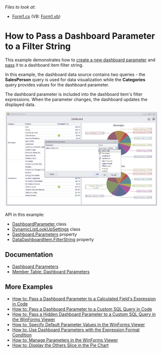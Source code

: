 <!-- default file list -->
*Files to look at*:

* [Form1.cs](./CS/Dashboard_Parameters/Form1.cs) (VB: [Form1.vb](./VB/Dashboard_Parameters/Form1.vb))
<!-- default file list end -->
# How to Pass a Dashboard Parameter to a Filter String


This example demonstrates how to [create a new dashboard parameter](https://docs.devexpress.com/Dashboard/16169) and [pass](https://docs.devexpress.com/Dashboard/16170) it to a dashboard item filter string.


In this example, the dashboard data source contains two queries - the **SalesPerson** query is used for data visualization while the **Categories** query provides values for the dashboard parameter.

The dashboard parameter is included into the dashboard item's filter expressions. When the parameter changes, the dashboard updates the displayed data.

![](/images/screenshot.png)

API in this example:

* [DashboardParameter ](https://docs.devexpress.com/Dashboard/DevExpress.DashboardCommon.DashboardParameter) class
* [DynamicListLookUpSettings](https://docs.devexpress.com/Dashboard/DevExpress.DashboardCommon.DynamicListLookUpSettings) class
* [Dashboard.Parameters](https://docs.devexpress.com/Dashboard/DevExpress.DashboardCommon.Dashboard.Parameters) property
* [DataDashboardItem.FilterString](https://docs.devexpress.com/Dashboard/DevExpress.DashboardCommon.DataDashboardItem.FilterString) property

## Documentation

* [Dashboard Parameters](https://docs.devexpress.com/Dashboard/116918)
* [Member Table: Dashboard Parameters](https://docs.devexpress.com/Dashboard/17505)

## More Examples

* [How to: Pass a Dashboard Parameter to a Calculated Field's Expression in Code](https://github.com/DevExpress-Examples/how-to-pass-a-dashboard-parameter-to-a-calculated-fields-expression-in-code-e5135)
* [How to: Pass a Dashboard Parameter to a Custom SQL Query in Code](https://github.com/DevExpress-Examples/how-to-pass-a-dashboard-parameter-to-a-custom-sql-query-in-code-e5120)
* [How to: Pass a Hidden Dashboard Parameter to a Custom SQL Query in the WinForms Viewer](https://github.com/DevExpress-Examples/how-to-pass-a-hidden-dashboard-parameter-to-a-custom-sql-query-in-the-winforms-viewer-t338459)
* [How to: Specify Default Parameter Values in the WinForms Viewer](https://github.com/DevExpress-Examples/how-to-specify-default-parameter-values-in-the-winforms-viewer-t475858)
* [How to: Use Dashboard Parameters with the Expression Format Condition](https://github.com/DevExpress-Examples/how-to-usedashboard-parameters-with-the-expressionformat-condition-t260065)
* [How to: Manage Parameters in the WinForms Viewer](https://github.com/DevExpress-Examples/winforms-dashboard-how-to-manage-dashboard-parameters-in-code-t635871)
* [How to: Display the Others Slice in the Pie Chart](https://github.com/DevExpress-Examples/how-to-display-pie-chart-others-slice)



